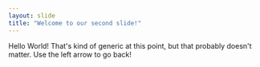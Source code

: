 ```yaml
---
layout: slide
title: "Welcome to our second slide!"
---
```

Hello World! That's kind of generic at this point, but that probably doesn't matter.
Use the left arrow to go back!
